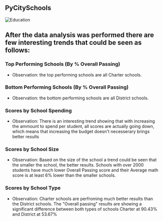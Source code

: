 

##  PyCitySchools

![Education](Images/education.png)

## After the data analysis was performed there are few interesting trends that could be seen as follows:



### Top Performing Schools (By % Overall Passing)

* Observation: the top performing schools are all Charter schools.

### Bottom Performing Schools (By % Overall Passing)

* Observation: the bottom performing schools are all District schools.

### Scores by School Spending

* Observation: There is an interesting trend showing that with increasing the ammount to spend per student, all scores are actually going down, which means that increasing the budget doesn't necesserary brings better results

### Scores by School Size

* Observation: Based on the size of the school a trend could be seen that the smaller the school, the better results. Schools with over 2000 students have much lower Overall Passing score and their Average math score is at least 6% lower than the smaller schools.

### Scores by School Type

* Observation: Charter schools are perfroming much better results than the District schools. The "Overall passing" results are showing a significant difference between both types of schools Charter at 90.43% and District at 53.67%


